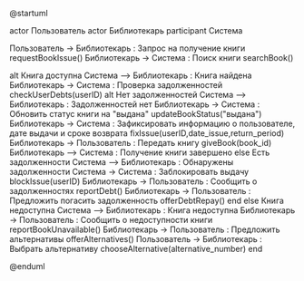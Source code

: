 @startuml

actor Пользователь
actor Библиотекарь
participant Система

Пользователь -> Библиотекарь : Запрос на получение книги requestBookIssue()
Библиотекарь -> Система : Поиск книги searchBook()

alt Книга доступна
    Система --> Библиотекарь : Книга найдена
    Библиотекарь -> Система : Проверка задолженностей checkUserDebts(userID)
    alt Нет задолженностей
        Система --> Библиотекарь : Задолженностей нет
        Библиотекарь -> Система : Обновить статус книги на "выдана" updateBookStatus("выдана")
        Библиотекарь -> Система : Зафиксировать информацию о пользователе, дате выдачи и сроке возврата fixIssue(userID,date_issue,return_period)
        Библиотекарь -> Пользователь : Передать книгу giveBook(book_id)
        Библиотекарь --> Система : Получение книги завершено
    else Есть задолженности
        Система --> Библиотекарь : Обнаружены задолженности
	Система -> Система : Заблокировать выдачу blockIssue(userID)
        Библиотекарь -> Пользователь : Сообщить о задолженностях reportDebt()
        Библиотекарь -> Пользователь : Предложить погасить задолженность offerDebtRepay()
    end
else Книга недоступна
    Система --> Библиотекарь : Книга недоступна
    Библиотекарь -> Пользователь : Сообщить о недоступности книги reportBookUnavailable()
    Библиотекарь -> Пользователь : Предложить альтернативы offerAlternatives()
    Пользователь -> Библиотекарь : Выбрать альтернативу chooseAlternative(alternative_number)
end

@enduml
